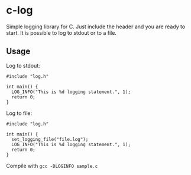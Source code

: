 # c-log

Simple logging library for C. Just include the header and you are ready to start.
It is possible to log to stdout or to a file.

## Usage
Log to stdout:
```
#include "log.h"

int main() {
  LOG_INFO("This is %d logging statement.", 1);
  return 0;
}
```
Log to file:
```
#include "log.h"

int main() {
  set_logging_file("file.log");
  LOG_INFO("This is %d logging statement.", 1);
  return 0;
}
```
Compile with `gcc -DLOGINFO sample.c`